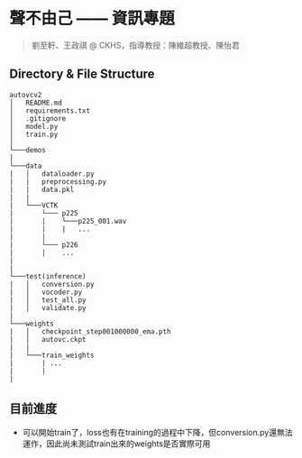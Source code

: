 # 聲不由己 —— 資訊專題
>   劉至軒、王政祺 @ CKHS，指導教授：陳維超教授、陳怡君

## Directory & File Structure
```
autovcv2
│   README.md
│   requirements.txt    
│   .gitignore  
│   model.py
│   train.py  
│   
└───demos
│   
└───data
|   │   dataloader.py
|   |   preprocessing.py
|   |   data.pkl
|   |       
|   └───VCTK
|       └─── p225
|       |    └───p225_001.wav
|       |    |   ...
|       |      
|       └─── p226
|       |    ...
|
|   
└───test(inference)
|   │   conversion.py
|   │   vocoder.py
|   │   test_all.py
|   │   validate.py
|   
└───weights
|   │   checkpoint_step001000000_ema.pth
|   │   autovc.ckpt
|   |
|   └───train_weights
|       | ...
|       |
|    
```

## 目前進度

* 可以開始train了，loss也有在training的過程中下降，但conversion.py還無法運作，因此尚未測試train出來的weights是否實際可用
